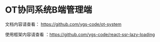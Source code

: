 # OT协同系统B端管理端

文档内容请查看： https://github.com/ygs-code/ot-system

使用框架内容请查看 ：https://github.com/ygs-code/react-ssr-lazy-loading

